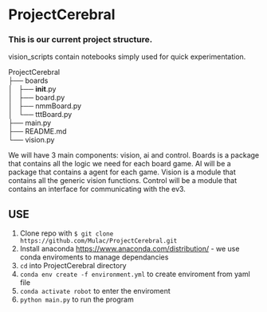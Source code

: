 # ProjectCerebral

### This is our current project structure.

vision_scripts contain notebooks simply used for quick experimentation.

ProjectCerebral<br>
├── boards<br>
│   ├── __init__.py<br>
│   ├── board.py<br>
│   ├── nmmBoard.py<br>
│   └── tttBoard.py<br>
├── main.py<br>
├── README.md<br>
└── vision.py<br>

We will have 3 main components: vision, ai and control.
Boards is a package that contains all the logic we need for each board game.
AI will be a package that contains a agent for each game.
Vision is a module that contains all the generic vision functions.
Control will be a module that contains an interface for communicating with the ev3.


## USE
 1. Clone repo with `$ git clone https://github.com/Mulac/ProjectCerebral.git`
 2. Install anaconda https://www.anaconda.com/distribution/ - we use conda enviroments to manage dependancies
 3. `cd` into ProjectCerebral directory
 4. `conda env create -f environment.yml` to create enviroment from yaml file
 5. `conda activate robot` to enter the enviroment
 6. `python main.py` to run the program

